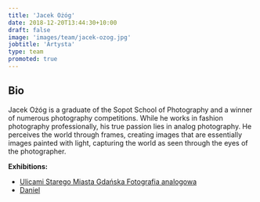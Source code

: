 ```yaml
---
title: 'Jacek Ożóg'
date: 2018-12-20T13:44:30+10:00
draft: false
image: 'images/team/jacek-ozog.jpg'
jobtitle: 'Artysta'
type: team
promoted: true
---
```


## Bio

Jacek Ożóg is a graduate of the Sopot School of Photography and a winner of numerous photography competitions. While he works in fashion photography professionally, his true passion lies in analog photography. He perceives the world through frames, creating images that are essentially images painted with light, capturing the world as seen through the eyes of the photographer.

**Exhibitions:**

- [Ulicami Starego Miasta Gdańska Fotografia analogowa](/wystawy/ulicami-starego-miasta)
- [Daniel](/wystawy/daniel)